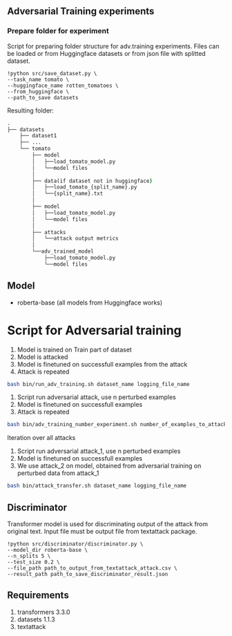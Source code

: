 ## Adversarial Training experiments



### Prepare folder for experiment

Script for preparing folder structure for adv.training experiments. Files can be loaded or from Huggingface datasets or from json file with splitted dataset.

```console
!python src/save_dataset.py \
--task_name tomato \
--huggingface_name rotten_tomatoes \
--from_huggingface \
--path_to_save datasets 
```

Resulting folder:

```bat
.
├── datasets
    ├── dataset1
    ├── ...
    └── tomato
        ├── model
        │   ├──load_tomato_model.py
        │   └──model files
        │
        ├── data(if dataset not in huggingface)
        │   ├──load_tomato_{split_name}.py
        │   └──{split_name}.txt
        │
        ├── model
        │   ├──load_tomato_model.py
        │   └──model files
        │
        ├── attacks
        │   └──attack output metrics
        │   
        └──adv_trained_model
            ├──load_tomato_model.py
            └──model files
```

## Model

* roberta-base (all models from Huggingface works)

# Script for Adversarial training

1. Model is trained on Train part of dataset
2. Model is attacked 
3. Model is finetuned on successfull examples from the attack
4. Attack is repeated

```bash
bash bin/run_adv_training.sh dataset_name logging_file_name
```

1. Script run adversarial attack, use n perturbed examples
2. Model is finetuned on successfull examples
3. Attack is repeated

```bash
bash bin/adv_training_number_experiment.sh number_of_examples_to_attack logging_file_name
```

Iteration over all attacks
1. Script run adversarial attack_1, use n perturbed examples
2. Model is finetuned on successfull examples
3. We use attack_2 on model, obtained from adversarial training on perturbed data from attack_1

```bash
bash bin/attack_transfer.sh dataset_name logging_file_name
```

## Discriminator
Transformer model is used for discriminating output of the attack from original text. Input file must be output file from textattack package.

```console
!python src/discriminator/discriminator.py \
--model_dir roberta-base \
--n_splits 5 \
--test_size 0.2 \
--file_path path_to_output_from_textattack_attack.csv \
--result_path path_to_save_discriminator_result.json
```

## Requirements

1. transformers 3.3.0
2. datasets 1.1.3
3. textattack